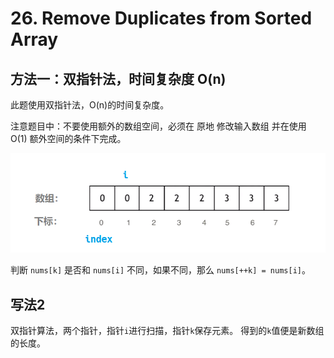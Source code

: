 # 26. Remove Duplicates from Sorted Array

## 方法一：双指针法，时间复杂度 O(n)

此题使用双指针法，O(n)的时间复杂度。

注意题目中：不要使用额外的数组空间，必须在 原地 修改输入数组 并在使用 O(1) 额外空间的条件下完成。

![image](https://raw.githubusercontent.com/KimmiGYH/LeetCode_Notes_Public/master/Section03_Solutions/0026_Remove%20Duplicates%20from%20Sorted%20Array/solve1.png)

判断 `nums[k]` 是否和 `nums[i]` 不同，如果不同，那么 `nums[++k] = nums[i]`。


## 写法2

双指针算法，两个指针，指针`i`进行扫描，指针`k`保存元素。
得到的`k`值便是新数组的长度。